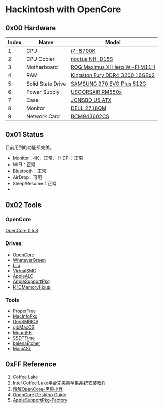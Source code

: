 # Hackintosh with OpenCore

## 0x00 Hardware
| Index | Name              | Model                                                                   |
|-------|-------------------|-------------------------------------------------------------------------|
| 1     | CPU               | [i7-8700K](https://item.jd.com/18794427126.html)                        |
| 2     | CPU Cooler        | [noctua NH-D15S](https://item.jd.com/2248429.html)                      |
| 3     | Motherboard       | [ROG Maximus XI Hero Wi-Fi M11H ](https://item.jd.com/35017810977.html) |
| 4     | RAM               | [Kingston Fury DDR4 3200 16GBx2](https://item.jd.com/100005089420.html) |
| 5     | Solid State Drive | [SAMSUNG 970 EVO Plus 512G](https://item.jd.com/100003181110.html)      |
| 6     | Power Supply      | [USCORSAIR RM550x](https://item.jd.com/6757757.html)                    |
| 7     | Case              | [JONSBO U5 ATX](https://item.jd.com/8885801.html)                       |
| 8     | Monitor           | [DELL 2718QM](https://item.jd.com/4585499.html)                         |
| 9     | Network Card      | [BCM943602CS](https://item.taobao.com/item.htm?id=608922155647)         |

## 0x01 Status

目前用到的功能都完美。
- Monitor：4K，正常， HiDPI：正常
- WIFI：正常
- Bluetooth：正常
- AirDrop：可用
- Sleep/Resume：正常
- 

## 0x02 Tools

### OpenCore
[OpenCore 0.5.8](https://github.com/acidanthera/OpenCorePkg)

### Drives
- [OpenCore](https://github.com/acidanthera/OpenCorePkg)
- [WhateverGreen](https://github.com/acidanthera/WhateverGreen)
- [Lilu](https://github.com/acidanthera/Lilu)
- [VirtualSMC](https://github.com/acidanthera/VirtualSMC)
- [AppleALC](https://github.com/acidanthera/AppleALC)
- [AppleSupportPkg](https://github.com/acidanthera/AppleSupportPkg)
- [RTCMemoryFixup](https://github.com/acidanthera/RTCMemoryFixup)

### Tools
- [ProperTree](https://github.com/corpnewt/ProperTree)
- [MacInfoPkg](https://github.com/acidanthera/MacInfoPkg)
- [GenSMBIOS](https://github.com/corpnewt/GenSMBIOS)
- [gibMacOS](https://github.com/corpnewt/gibMacOS)
- [MountEFI](https://github.com/corpnewt/MountEFI)
- [SSDTTime](https://github.com/corpnewt/SSDTTime)
- [balenaEtcher](https://github.com/balena-io/etcher/releases)
- [MaciASL](https://github.com/acidanthera/MaciASL/releases)

## 0xFF Reference

1. [Coffee Lake](https://dortania.github.io/OpenCore-Desktop-Guide/config.plist/coffee-lake.html)
2. [Intel Coffee Lake平台完美黑苹果系统安装教程](https://www.bilibili.com/video/BV1hA411t7dr)
3. [精解OpenCore-黑果小兵](https://blog.daliansky.net/OpenCore-BootLoader.html)
4. [OpenCore Desktop Guide](https://dortania.github.io/OpenCore-Desktop-Guide/)
5. [AppleSupportPkg-Factory](https://github.com/athlonreg/AppleSupportPkg-Factory/)
